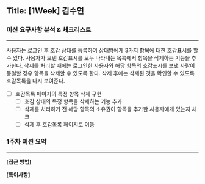 ## Title: [1Week] 김수연

### 미션 요구사항 분석 & 체크리스트

---
사용자는 로그인 후 호감 상대를 등록하여 상대방에게 3가지 항목에 대한 호감표시를 할 수 있다.
사용자가 보낸 호감표시를 모두 나타내는 목록에서 항목을 삭제하는 기능을 추가한다.
삭제를 처리할 때에는 로그인한 사용자와 해당 항목의 호감표시를 보낸 사람이 동일할 경우 항목을 삭제할 수 있도록 한다.
삭제 후에는 삭제된 것을 확인할 수 있도록 호감목록을 다시 보여준다.

- [ ] 호감목록 페이지의 특정 항목 삭제 구현
  - [ ] 호감 상대의 특정 항목을 삭제하는 기능 추가
  - [ ] 삭제를 처리하기 전 해당 항목의 소유권이 항목을 추가한 사용자에게 있는지 체크
  - [ ] 삭제 후 호감목록 페이지로 이동

### 1주차 미션 요약

---

**[접근 방법]**


**[특이사항]**